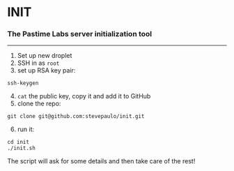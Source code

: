 # INIT
### The Pastime Labs server initialization tool
---
1. Set up new droplet
2. SSH in as `root`
3. set up RSA key pair:

```
ssh-keygen
```

4. `cat` the public key, copy it and add it to GitHub
5. clone the repo:

```
git clone git@github.com:stevepaulo/init.git
```

6. run it:

```
cd init
./init.sh
```

The script will ask for some details and then take care of the rest!
